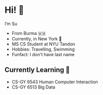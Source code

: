 # Hi! 👋

I’m Su 

- From Burma 🇲🇲
- Currently, in New York 🗽
- MS CS Student at NYU Tandon
- Hobbies: Travelling, Swimming
- Funfact: I don't have last name

## Currently Learning  🌱
- CS-GY 6543 Human Computer Interaction
- CS-GY 6513 Big Data



<!---
swin140/swin140 is a ✨ special ✨ repository because its `README.md` (this file) appears on your GitHub profile.
You can click the Preview link to take a look at your changes.
--->
